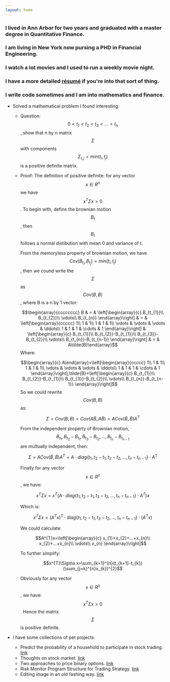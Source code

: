 ```yaml
---
layout: home
---
```


### I lived in Ann Arbor for two years and graduated with a master degree in Quantitative Finance.

### I am living in New York now pursing a PHD in Financial Engineering.

### I watch a lot movies and I used to run a weekly movie night.


### I have a more detailed [résumé](./dongxuli.pdf) if you're into that sort of thing.

### I write code sometimes and I am into mathematics and finance.

- Solved a mathematical problem I found interesting:
       
    * Question: $$ 0 < t_1 < t_2 < t_3 < ... < t_n $$, show that n by n matrix $$\Sigma$$ with components $$\Sigma_{i,j} = min(t_i,t_j)$$ is a positive definite matrix.
    * Proof:
        The definition of positive definite: for any vector $$ x \in R^n$$ we have $$x^T \Sigma x > 0 $$.
        To begin with, define the brownian motion $$B_{t}$$, then $$B_{t}$$ follows a normal distibution with mean 0 and variance of t. 
          
        From the memoryless property of brownian motion, we have $$Cov(B_{t_{i}},B_{t_{j}})=min(t_{i},t_{j})$$ , then we cound write the $$\Sigma$$ as $$Cov(B,B)$$, where B is a n by 1 vector:
           
        $$\begin{array}{cccccccc}
B & = & \left[\begin{array}{c}
B_{t_{1}}\\
B_{t_{2}}\\
\vdots\\
B_{t_{n}}
\end{array}\right] & = & \left[\begin{array}{ccccc}
1\\
1 & 1\\
1 & 1 & 1\\
\vdots & \vdots & \vdots & \ddots\\
1 & 1 & 1 & \cdots & 1
\end{array}\right] & \left[\begin{array}{c}
B_{t_{1}}\\
B_{t_{2}}-B_{t_{1}}\\
B_{t_{3}}-B_{t_{2}}\\
\vdots\\
B_{t_{n}}-B_{t_{n-1}}
\end{array}\right] & = & A\tilde{B}\end{array}$$
        Where:
           
        $$\begin{array}{c}
A\end{array}=\left[\begin{array}{ccccc}
1\\
1 & 1\\
1 & 1 & 1\\
\vdots & \vdots & \vdots & \ddots\\
1 & 1 & 1 & \cdots & 1
\end{array}\right],\tilde{B}=\left[\begin{array}{c}
B_{t_{1}}\\
B_{t_{2}}-B_{t_{1}}\\
B_{t_{3}}-B_{t_{2}}\\
\vdots\\
B_{t_{n}}-B_{t_{n-1}}
\end{array}\right]$$
        So we could rewrite $$Cov(B,B)$$ as:
           
        $$\Sigma=Cov(B,B)=Cov(A\tilde{B},A\tilde{B})=ACov(\tilde{B},\tilde{B})A^{T}$$
               
        From the independent property of Brownian motion, $$B_{t_{1}}, B_{t_{2}}-B_{t_{1}},B_{t_{3}}-B_{t_{2}}, ... , B_{t_{n}}-B_{t_{n-1}}$$ are multually independent, then:   
           
        $$\Sigma=ACov(\tilde{B},\tilde{B})A^{T}=A\cdot diag\{t_{1},t_{2}-t_{1},t_{3}-t_{2},...,t_{n}-t_{n-1}\}\cdot A^{T}$$
           
        Finally for any vector $$x\in R^{n}$$, we have:   
           
        $$x^{T}\Sigma x=x^{T}(A\cdot diag\{t_{1},t_{2}-t_{1},t_{3}-t_{2},...,t_{n}-t_{n-1}\}\cdot A^{T})x$$
           
        Which is:   
           
        $$x^{T}\Sigma x=(A^{T}x)^{T}\cdot diag\{t_{1},t_{2}-t_{1},t_{3}-t_{2},...,t_{n}-t_{n-1}\}\cdot(A^{T}x)$$
           
        We could calculate:
           
        $$A^{T}x=\left[\begin{array}{c}
x_{1}+x_{2}+...+x_{n}\\
x_{2}+...+x_{n}\\
\vdots\\
x_{n}
\end{array}\right]$$
           
        To further simplify:
           
        $$x^{T}\Sigma x=\sum_{k=1}^{n}(t_{k+1}-t_{k})(\sum_{j=k}^{n}x_{k})^{2}$$
            
        Obviously for any vector $$x\in R^{n}$$, we have: $$x^{T}\Sigma x>0$$.
        Hence the matrix $$\Sigma$$ is positive definite. 

- I have some collections of pet projects:
    * Predict the probability of a household to participate in stock trading. [link](./_projects/)
    * Thoughts on stock market. [link](./_projects/)
    * Two approaches to price binary options. [link](./_projects/)
    * Risk Monitor Program Structure for Trading Strategy. [link](./_projects/)
    * Editing image in an old fashing way. [link](./_projects/) 
